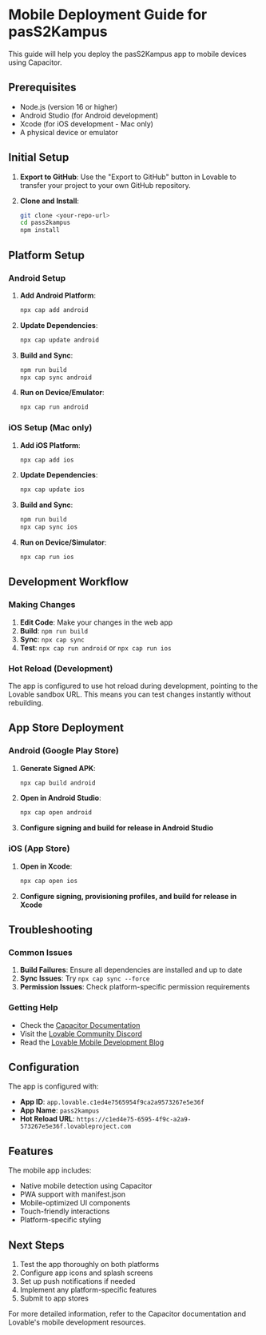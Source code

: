 
# Mobile Deployment Guide for pasS2Kampus

This guide will help you deploy the pasS2Kampus app to mobile devices using Capacitor.

## Prerequisites

- Node.js (version 16 or higher)
- Android Studio (for Android development)
- Xcode (for iOS development - Mac only)
- A physical device or emulator

## Initial Setup

1. **Export to GitHub**: Use the "Export to GitHub" button in Lovable to transfer your project to your own GitHub repository.

2. **Clone and Install**:
   ```bash
   git clone <your-repo-url>
   cd pass2kampus
   npm install
   ```

## Platform Setup

### Android Setup

1. **Add Android Platform**:
   ```bash
   npx cap add android
   ```

2. **Update Dependencies**:
   ```bash
   npx cap update android
   ```

3. **Build and Sync**:
   ```bash
   npm run build
   npx cap sync android
   ```

4. **Run on Device/Emulator**:
   ```bash
   npx cap run android
   ```

### iOS Setup (Mac only)

1. **Add iOS Platform**:
   ```bash
   npx cap add ios
   ```

2. **Update Dependencies**:
   ```bash
   npx cap update ios
   ```

3. **Build and Sync**:
   ```bash
   npm run build
   npx cap sync ios
   ```

4. **Run on Device/Simulator**:
   ```bash
   npx cap run ios
   ```

## Development Workflow

### Making Changes

1. **Edit Code**: Make your changes in the web app
2. **Build**: `npm run build`
3. **Sync**: `npx cap sync`
4. **Test**: `npx cap run android` or `npx cap run ios`

### Hot Reload (Development)

The app is configured to use hot reload during development, pointing to the Lovable sandbox URL. This means you can test changes instantly without rebuilding.

## App Store Deployment

### Android (Google Play Store)

1. **Generate Signed APK**:
   ```bash
   npx cap build android
   ```

2. **Open in Android Studio**:
   ```bash
   npx cap open android
   ```

3. **Configure signing and build for release in Android Studio**

### iOS (App Store)

1. **Open in Xcode**:
   ```bash
   npx cap open ios
   ```

2. **Configure signing, provisioning profiles, and build for release in Xcode**

## Troubleshooting

### Common Issues

1. **Build Failures**: Ensure all dependencies are installed and up to date
2. **Sync Issues**: Try `npx cap sync --force`
3. **Permission Issues**: Check platform-specific permission requirements

### Getting Help

- Check the [Capacitor Documentation](https://capacitorjs.com/docs)
- Visit the [Lovable Community Discord](https://discord.com/channels/1119885301872070706/1280461670979993613)
- Read the [Lovable Mobile Development Blog](https://lovable.dev/blogs/TODO)

## Configuration

The app is configured with:
- **App ID**: `app.lovable.c1ed4e7565954f9ca2a9573267e5e36f`
- **App Name**: `pass2kampus`
- **Hot Reload URL**: `https://c1ed4e75-6595-4f9c-a2a9-573267e5e36f.lovableproject.com`

## Features

The mobile app includes:
- Native mobile detection using Capacitor
- PWA support with manifest.json
- Mobile-optimized UI components
- Touch-friendly interactions
- Platform-specific styling

## Next Steps

1. Test the app thoroughly on both platforms
2. Configure app icons and splash screens
3. Set up push notifications if needed
4. Implement any platform-specific features
5. Submit to app stores

For more detailed information, refer to the Capacitor documentation and Lovable's mobile development resources.
